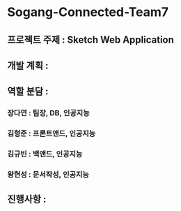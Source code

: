 # Sogang-Connected-Team7
## 프로젝트 주제 : Sketch Web Application
## 개발 계획 :
### 
## 역할 분담 : 
### 장다연 : 팀장, DB, 인공지능
### 김형준 : 프론트앤드, 인공지능
### 김규빈 : 백앤드, 인공지능
### 왕현성 : 문서작성, 인공지능
## 진행사항 : 
